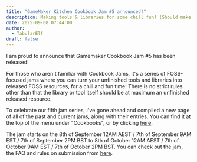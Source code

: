 ```yaml
---
title: "GameMaker Kitchen Cookbook Jam #5 announced!"
description: Making tools & libraries for some chill fun! (Should make more blog posts about these.)
date: 2025-09-08 07:44:00
author: 
  - TabularElf
draft: false
---
```


I am proud to announce that Gamemaker Cookbook Jam #5 has been released!

For those who aren't familiar with Cookbook Jams, it's a series of FOSS-focused jams where you can turn your unfinished tools and libraries into released FOSS resources, for a chill and fun time! There is no strict rules other than that the library or tool itself should be at maximum an unfinished released resource. 

To celebrate our fifth jam series, I've gone ahead and compiled a new page of all of the past and current jams, along with their entries. You can find it at the top of the menu under "Cookbooks", or by clicking [here](../../cookbooks). 

The jam starts on the 8th of September 12AM AEST / 7th of September 9AM EST / 7th of September 2PM BST to 8th of October 12AM AEST / 7th of October 9AM EST / 7th of October 2PM BST. You can check out the jam, the FAQ and rules on submission from [here](https://itch.io/jam/cookbook-jam-5). 